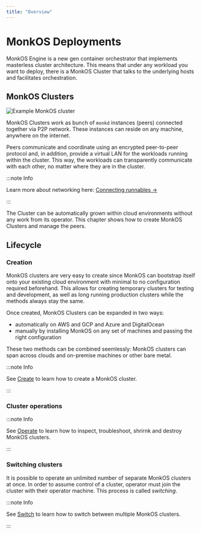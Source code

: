```yaml
---
title: "Overview"
---
```


# MonkOS Deployments

MonkOS Engine is a new gen container orchestrator that implements masterless cluster architecture. This means that under any workload you want to deploy, there is a MonkOS Cluster that talks to the underlying hosts and facilitates orchestration.

## MonkOS Clusters

![Example MonkOS cluster](/img/docs/cluster.png)

MonkOS Clusters work as bunch of `monkd` instances (peers) connected together via P2P network. These instances can reside on any machine, anywhere on the internet.

Peers communicate and coordinate using an encrypted peer-to-peer protocol and, in addition, provide a virtual LAN for the workloads running within the cluster. This way, the workloads can transparently communicate with each other, no matter where they are in the cluster.

:::note Info

Learn more about networking here: [Connecting runnables &#8594;](../develop/connecting-runnables.md)

:::

The Cluster can be automatically grown within cloud environments without any work from its operator. This chapter shows how to create MonkOS Clusters and manage the peers.

## Lifecycle

### Creation

MonkOS clusters are very easy to create since MonkOS can bootstrap itself onto your existing cloud environment with minimal to no configuration required beforehand. This allows for creating temporary clusters for testing and development, as well as long running production clusters while the methods always stay the same.

Once created, MonkOS Clusters can be expanded in two ways:

-   automatically on AWS and GCP and Azure and DigitalOcean
-   manually by installing MonkOS on any set of machines and passing the right configuration

These two methods can be combined seemlessly: MonkOS clusters can span across clouds and on-premise machines or other bare metal.

:::note Info

See [Create](cluster-create-1.md) to learn how to create a MonkOS cluster.

:::

### Cluster operations

:::note Info

See [Operate](cluster-operate-1.md) to learn how to inspect, troubleshoot, shrirnk and destroy MonkOS clusters.

:::

### Switching clusters

It is possible to operate an unlimited number of separate MonkOS clusters at once. In order to assume control of a cluster, operator must join the cluster with their operator machine. This process is called _switching_.

:::note Info

See [Switch](cluster-switch-1.md) to learn how to switch between multiple MonkOS clusters.

:::
